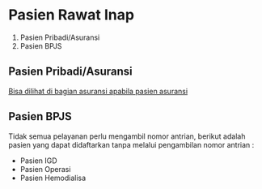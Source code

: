 # Pasien Rawat Inap

1. Pasien Pribadi/Asuransi
2. Pasien BPJS 

## Pasien Pribadi/Asuransi

[Bisa dilihat di bagian asuransi apabila pasien asuransi](/asuransi/gesek.html)

## Pasien BPJS

Tidak semua pelayanan perlu mengambil nomor antrian, berikut adalah pasien yang dapat didaftarkan tanpa melalui pengambilan nomor antrian :

- Pasien IGD
- Pasien Operasi
- Pasien Hemodialisa
